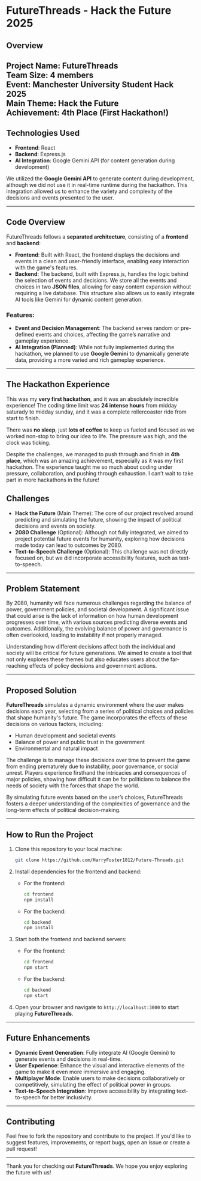 # FutureThreads - Hack the Future 2025

## Overview

**Project Name**: FutureThreads  
**Team Size**: 4 members  
**Event**: Manchester University Student Hack 2025  
**Main Theme**: Hack the Future  
**Achievement**: 4th Place (First Hackathon!)
---


## Technologies Used

- **Frontend**: React
- **Backend**: Express.js
- **AI Integration**: Google Gemini API (for content generation during development)

We utilized the **Google Gemini API** to generate content during development, although we did not use it in real-time runtime during the hackathon. This integration allowed us to enhance the variety and complexity of the decisions and events presented to the user.

---

## Code Overview

FutureThreads follows a **separated architecture**, consisting of a **frontend** and **backend**:

- **Frontend**: Built with React, the frontend displays the decisions and events in a clean and user-friendly interface, enabling easy interaction with the game's features.
- **Backend**: The backend, built with Express.js, handles the logic behind the selection of events and decisions. We store all the events and choices in two **JSON files**, allowing for easy content expansion without requiring a live database. This structure also allows us to easily integrate AI tools like Gemini for dynamic content generation.

### Features:

- **Event and Decision Management**: The backend serves random or pre-defined events and choices, affecting the game’s narrative and gameplay experience.
- **AI Integration (Planned)**: While not fully implemented during the hackathon, we planned to use **Google Gemini** to dynamically generate data, providing a more varied and rich gameplay experience.
  
---

## The Hackathon Experience

This was my **very first hackathon**, and it was an absolutely incredible experience! The coding time limit was **24 intense hours** from midday saturady to midday sunday, and it was a complete rollercoaster ride from start to finish. 

There was **no sleep**, just **lots of coffee** to keep us fueled and focused as we worked non-stop to bring our idea to life. The pressure was high, and the clock was ticking.

Despite the challenges, we managed to push through and finish in **4th place**, which was an amazing achievement, especially as it was my first hackathon. The experience taught me so much about coding under pressure, collaboration, and pushing through exhaustion. I can’t wait to take part in more hackathons in the future!

## Challenges

- **Hack the Future** (Main Theme): The core of our project revolved around predicting and simulating the future, showing the impact of political decisions and events on society.
- **2080 Challenge** (Optional): Although not fully integrated, we aimed to project potential future events for humanity, exploring how decisions made today can lead to outcomes by 2080.
- **Text-to-Speech Challenge** (Optional): This challenge was not directly focused on, but we did incorporate accessibility features, such as text-to-speech.

---

## Problem Statement

By 2080, humanity will face numerous challenges regarding the balance of power, government policies, and societal development. A significant issue that could arise is the lack of information on how human development progresses over time, with various sources predicting diverse events and outcomes. Additionally, the evolving balance of power and governance is often overlooked, leading to instability if not properly managed.

Understanding how different decisions affect both the individual and society will be critical for future generations. We aimed to create a tool that not only explores these themes but also educates users about the far-reaching effects of policy decisions and government actions.

---

## Proposed Solution

**FutureThreads** simulates a dynamic environment where the user makes decisions each year, selecting from a series of political choices and policies that shape humanity's future. The game incorporates the effects of these decisions on various factors, including:

- Human development and societal events
- Balance of power and public trust in the government
- Environmental and natural impact

The challenge is to manage these decisions over time to prevent the game from ending prematurely due to instability, poor governance, or social unrest. Players experience firsthand the intricacies and consequences of major policies, showing how difficult it can be for politicians to balance the needs of society with the forces that shape the world.

By simulating future events based on the user’s choices, FutureThreads fosters a deeper understanding of the complexities of governance and the long-term effects of political decision-making.

---

## How to Run the Project

1. Clone this repository to your local machine:

   ```bash
   git clone https://github.com/HarryFoster1812/Future-Threads.git
   ```

2. Install dependencies for the frontend and backend:

   - For the frontend:
     ```bash
     cd frontend
     npm install
     ```

   - For the backend:
     ```bash
     cd backend
     npm install
     ```

3. Start both the frontend and backend servers:

   - For the frontend:
     ```bash
     cd frontend
     npm start
     ```

   - For the backend:
     ```bash
     cd backend
     npm start
     ```

4. Open your browser and navigate to `http://localhost:3000` to start playing **FutureThreads**.

---

## Future Enhancements

- **Dynamic Event Generation**: Fully integrate AI (Google Gemini) to generate events and decisions in real-time.
- **User Experience**: Enhance the visual and interactive elements of the game to make it even more immersive and engaging.
- **Multiplayer Mode**: Enable users to make decisions collaboratively or competitively, simulating the effect of political power in groups.
- **Text-to-Speech Integration**: Improve accessibility by integrating text-to-speech for better inclusivity.

---

## Contributing

Feel free to fork the repository and contribute to the project. If you'd like to suggest features, improvements, or report bugs, open an issue or create a pull request!

---


Thank you for checking out **FutureThreads**. We hope you enjoy exploring the future with us!
